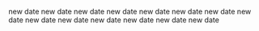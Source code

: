 
new date
new date
new date
new date
new date
new date
new date
new date
new date
new date
new date
new date
new date
new date
